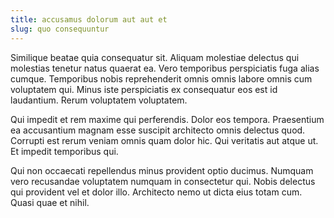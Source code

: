```yaml
---
title: accusamus dolorum aut aut et
slug: quo consequuntur
---
```


Similique beatae quia consequatur sit. Aliquam molestiae delectus qui molestias tenetur natus quaerat ea. Vero temporibus perspiciatis fuga alias cumque. Temporibus nobis reprehenderit omnis omnis labore omnis cum voluptatem qui. Minus iste perspiciatis ex consequatur eos est id laudantium. Rerum voluptatem voluptatem.

Qui impedit et rem maxime qui perferendis. Dolor eos tempora. Praesentium ea accusantium magnam esse suscipit architecto omnis delectus quod. Corrupti est rerum veniam omnis quam dolor hic. Qui veritatis aut atque ut. Et impedit temporibus qui.

Qui non occaecati repellendus minus provident optio ducimus. Numquam vero recusandae voluptatem numquam in consectetur qui. Nobis delectus qui provident vel et dolor illo. Architecto nemo ut dicta eius totam cum. Quasi quae et nihil.
